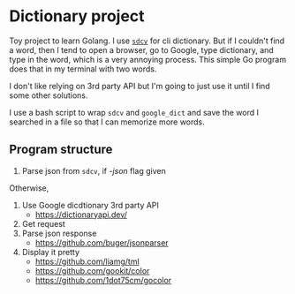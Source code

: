 # Dictionary project
Toy project to learn Golang.  I use [`sdcv`](https://dushistov.github.io/sdcv/)
for cli dictionary. But if I couldn't find a word, then I tend to open a 
browser, go to Google, type dictionary, and type in the word, which is a very
annoying process. This simple Go program does that in my terminal with two
words. 

I don't like relying on 3rd party API but I'm going to just use it until I find
some other solutions. 

I use a bash script to wrap `sdcv` and `google_dict` and save the word I
searched in a file so that I can memorize more words. 

## Program structure
1. Parse json from `sdcv`, if *-json* flag given

Otherwise, 
1. Use Google dicdtionary 3rd party API
	- https://dictionaryapi.dev/
2. Get request
3. Parse json response
	- https://github.com/buger/jsonparser
4. Display it pretty
	- https://github.com/liamg/tml
	- https://github.com/gookit/color
	- https://github.com/1dot75cm/gocolor

